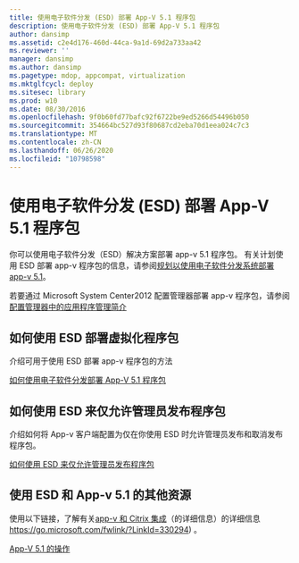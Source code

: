 ```yaml
---
title: 使用电子软件分发 (ESD) 部署 App-V 5.1 程序包
description: 使用电子软件分发 (ESD) 部署 App-V 5.1 程序包
author: dansimp
ms.assetid: c2e4d176-460d-44ca-9a1d-69d2a733aa42
ms.reviewer: ''
manager: dansimp
ms.author: dansimp
ms.pagetype: mdop, appcompat, virtualization
ms.mktglfcycl: deploy
ms.sitesec: library
ms.prod: w10
ms.date: 08/30/2016
ms.openlocfilehash: 9f0b60fd77bafc92f6722be9ed5266d54496b050
ms.sourcegitcommit: 354664bc527d93f80687cd2eba70d1eea024c7c3
ms.translationtype: MT
ms.contentlocale: zh-CN
ms.lasthandoff: 06/26/2020
ms.locfileid: "10798598"
---
```

# 使用电子软件分发 (ESD) 部署 App-V 5.1 程序包


你可以使用电子软件分发（ESD）解决方案部署 app-v 5.1 程序包。 有关计划使用 ESD 部署 app-v 程序包的信息，请参阅[规划以使用电子软件分发系统部署 app-v 5.1](planning-to-deploy-app-v-51-with-an-electronic-software-distribution-system.md)。

若要通过 Microsoft System Center2012 配置管理器部署 app-v 程序包，请参阅[配置管理器中的应用程序管理简介](https://go.microsoft.com/fwlink/?LinkId=281816)

## 如何使用 ESD 部署虚拟化程序包


介绍可用于使用 ESD 部署 app-v 程序包的方法

[如何使用电子软件分发部署 App-V 5.1 程序包](how-to-deploy-app-v-51-packages-using-electronic-software-distribution.md)

## 如何使用 ESD 来仅允许管理员发布程序包


介绍如何将 App-v 客户端配置为仅在你使用 ESD 时允许管理员发布和取消发布程序包。

[如何使用 ESD 来仅允许管理员发布程序包](how-to-enable-only-administrators-to-publish-packages-by-using-an-esd51.md)






## 使用 ESD 和 App-v 5.1 的其他资源


使用以下链接，了解有关[app-v 和 Citrix 集成](https://go.microsoft.com/fwlink/?LinkId=330294 )（的详细信息）的详细信息 https://go.microsoft.com/fwlink/?LinkId=330294) 。

[App-V 5.1 的操作](operations-for-app-v-51.md)

 

 





